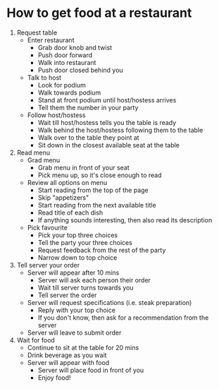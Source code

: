 # How to get food at a restaurant

1. Request table
   - Enter restaurant
      - Grab door knob and twist
      - Push door forward
      - Walk into restaurant
      - Push door closed behind you
   - Talk to host
      - Look for podium
      - Walk towards podium
      - Stand at front podium until host/hostess arrives
      - Tell them the number in your party
   - Follow host/hostess
      - Wait till host/hostess tells you the table is ready
      - Walk behind the host/hostess following them to the table
      - Walk over to the table they point at
      - Sit down in the closest available seat at the table
2. Read menu
   - Grad menu
      - Grab menu in front of your seat
      - Pick menu up, so it's close enough to read
   - Review all options on menu
      - Start reading from the top of the page
      - Skip "appetizers"
      - Start reading from the next available title
      - Read title of each dish
      - If anything sounds interesting, then also read its description
   - Pick favourite
      - Pick your top three choices
      - Tell the party your three choices
      - Request feedback from the rest of the party
      - Narrow down to top choice
3. Tell server your order
   - Server will appear after 10 mins
      - Server will ask each person their order
      - Wait till server turns towards you
      - Tell server the order
   - Server will request specifications (i.e. steak preparation)
      - Reply with your top choice
      - If you don't know, then ask for a recommendation from the server
   - Server will leave to submit order
4. Wait for food
   - Continue to sit at the table for 20 mins
   - Drink beverage as you wait
   - Server will appear with food
      - Server will place food in front of you
      - Enjoy food!
